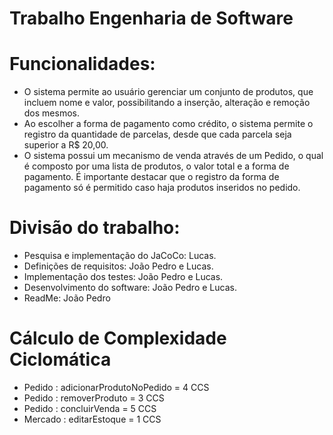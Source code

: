 # Trabalho Engenharia de Software

# Funcionalidades:
- O sistema permite ao usuário gerenciar um conjunto de produtos, que incluem nome e valor, possibilitando a inserção, alteração e remoção dos mesmos.
- Ao escolher a forma de pagamento como crédito, o sistema permite o registro da quantidade de parcelas, desde que cada parcela seja superior a R$ 20,00.
- O sistema possui um mecanismo de venda através de um Pedido, o qual é composto por uma lista de produtos, o valor total e a forma de pagamento. É importante destacar que o registro da forma de pagamento só é permitido caso haja produtos inseridos no pedido.

# Divisão do trabalho:
 - Pesquisa e implementação do JaCoCo: Lucas.
- Definições de requisitos: João Pedro e Lucas.
- Implementação dos testes: João Pedro e Lucas.
- Desenvolvimento do software: João Pedro e Lucas.
- ReadMe: João Pedro

# Cálculo de Complexidade Ciclomática
- Pedido : adicionarProdutoNoPedido = 4 CCS
- Pedido : removerProduto = 3 CCS 
- Pedido : concluirVenda = 5 CCS
- Mercado : editarEstoque = 1 CCS

